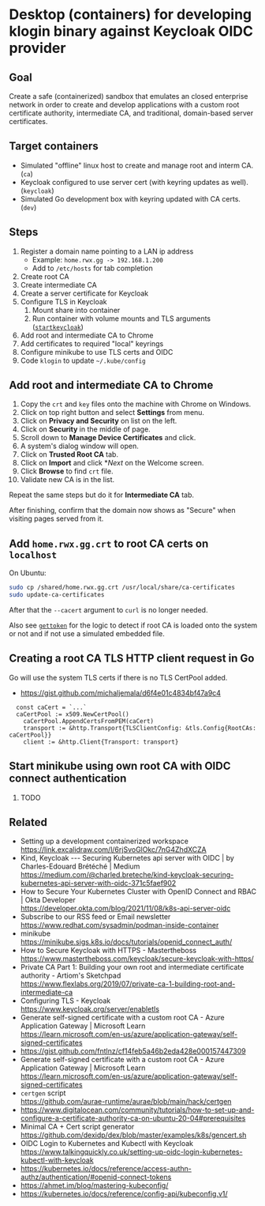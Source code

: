 # Desktop (containers) for developing klogin binary against Keycloak OIDC provider

## Goal

Create a safe (containerized) sandbox that emulates an closed enterprise network in order to create and develop applications with a custom root certificate authority, intermediate CA, and traditional, domain-based server certificates.

## Target containers

* Simulated "offline" linux host to create and manage root and interm CA. (`ca`)
* Keycloak configured to use server cert (with keyring updates as well). (`keycloak`)
* Simulated Go development box with keyring updated with CA certs. (`dev`)

## Steps

1. Register a domain name pointing to a LAN ip address
    * Example: `home.rwx.gg -> 192.168.1.200`
    * Add to `/etc/hosts` for tab completion
1. Create root CA
1. Create intermediate CA
1. Create a server certificate for Keycloak
1. Configure TLS in Keycloak
    1. Mount share into container
    1. Run container with volume mounts and TLS arguments ([`startkeycloak`](startkeycloak))
1. Add root and intermediate CA to Chrome 
1. Add certificates to required "local" keyrings
1. Configure minikube to use TLS certs and OIDC
1. Code `klogin` to update `~/.kube/config`

## Add root and intermediate CA to Chrome

1. Copy the `crt` and `key` files onto the machine with Chrome on Windows.
1. Click on top right button and select **Settings** from menu.
1. Click on **Privacy and Security** on list on the left.
1. Click on **Security** in the middle of page.
1. Scroll down to **Manage Device Certificates** and click.
1. A system's dialog window will open.
1. Click on **Trusted Root CA** tab.
1. Click on **Import** and click **Next* on the Welcome screen.
1. Click **Browse** to find `crt` file.
1. Validate new CA is in the list.

Repeat the same steps but do it for **Intermediate CA** tab.

After finishing, confirm that the domain now shows as "Secure" when visiting pages served from it.

## Add `home.rwx.gg.crt` to root CA certs on `localhost`

On Ubuntu:

```sh
sudo cp /shared/home.rwx.gg.crt /usr/local/share/ca-certificates
sudo update-ca-certificates
```

After that the `--cacert` argument to `curl` is no longer needed.

Also see [`gettoken`](gettoken) for the logic to detect if root CA is loaded onto the system or not and if not use a simulated embedded file.

## Creating a root CA TLS HTTP client request in Go

Go will use the system TLS certs if there is no TLS CertPool added.

* <https://gist.github.com/michaljemala/d6f4e01c4834bf47a9c4>

```golang
  const caCert = `...`
  caCertPool := x509.NewCertPool()
	caCertPool.AppendCertsFromPEM(caCert)
	transport := &http.Transport{TLSClientConfig: &tls.Config{RootCAs: caCertPool}}
	client := &http.Client{Transport: transport}
```

## Start minikube using own root CA with OIDC connect authentication

1. TODO 

## Related

* Setting up a development containerized workspace  
  <https://link.excalidraw.com/l/6rjSvoGlOkc/7nG4ZhdXCZA>
* Kind, Keycloak --- Securing Kubernetes api server with OIDC \| by Charles-Edouard Brétéché \| Medium  
  <https://medium.com/@charled.breteche/kind-keycloak-securing-kubernetes-api-server-with-oidc-371c5faef902>
* How to Secure Your Kubernetes Cluster with OpenID Connect and RBAC \| Okta Developer  
  <https://developer.okta.com/blog/2021/11/08/k8s-api-server-oidc>
* Subscribe to our RSS feed or Email newsletter  
  <https://www.redhat.com/sysadmin/podman-inside-container>
* minikube  
  <https://minikube.sigs.k8s.io/docs/tutorials/openid_connect_auth/>
* How to Secure Keycloak with HTTPS - Mastertheboss  
  <https://www.mastertheboss.com/keycloak/secure-keycloak-with-https/>
* Private CA Part 1: Building your own root and intermediate certificate authority - Artiom\'s Sketchpad  
  <https://www.flexlabs.org/2019/07/private-ca-1-building-root-and-intermediate-ca>
* Configuring TLS - Keycloak  
  <https://www.keycloak.org/server/enabletls>
* Generate self-signed certificate with a custom root CA - Azure Application Gateway \| Microsoft Learn  
  <https://learn.microsoft.com/en-us/azure/application-gateway/self-signed-certificates>
* <https://gist.github.com/fntlnz/cf14feb5a46b2eda428e000157447309>
* Generate self-signed certificate with a custom root CA - Azure Application Gateway \| Microsoft Learn  
  <https://learn.microsoft.com/en-us/azure/application-gateway/self-signed-certificates>
* `certgen` script  
  <https://github.com/aurae-runtime/aurae/blob/main/hack/certgen>
* <https://www.digitalocean.com/community/tutorials/how-to-set-up-and-configure-a-certificate-authority-ca-on-ubuntu-20-04#prerequisites>
* Minimal CA + Cert script generator  
  <https://github.com/dexidp/dex/blob/master/examples/k8s/gencert.sh>
* OIDC Login to Kubernetes and Kubectl with Keycloak  
  <https://www.talkingquickly.co.uk/setting-up-oidc-login-kubernetes-kubectl-with-keycloak>
* <https://kubernetes.io/docs/reference/access-authn-authz/authentication/#openid-connect-tokens>
* <https://ahmet.im/blog/mastering-kubeconfig/>
* <https://kubernetes.io/docs/reference/config-api/kubeconfig.v1/>
